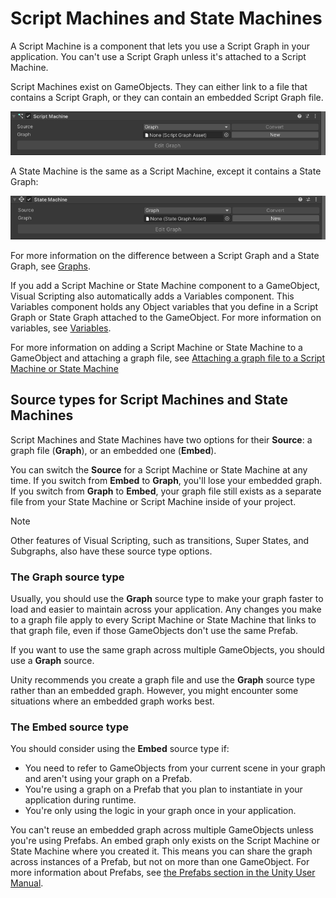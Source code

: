 # Script Machines and State Machines

A Script Machine is a component that lets you use a Script Graph in your application. You can't use a Script Graph unless it's attached to a Script Machine. 

Script Machines exist on GameObjects. They can either link to a file that contains a Script Graph, or they can contain an embedded Script Graph file.

![An image showing an example of a Script Machine component in the Unity Inspector on a GameObject](images\vs-script-machine-blank.png)

A State Machine is the same as a Script Machine, except it contains a State Graph:

![An image showing an example of a State Machine component in the Unity Inspector on a GameObject](images\vs-state-machine-blank.png)

For more information on the difference between a Script Graph and a State Graph, see [Graphs](vs-graph-types.md).

If you add a Script Machine or State Machine component to a GameObject, Visual Scripting also automatically adds a Variables component. This Variables component holds any Object variables that you define in a Script Graph or State Graph attached to the GameObject. For more information on variables, see [Variables](vs-variables.md).

For more information on adding a Script Machine or State Machine to a GameObject and attaching a graph file, see [Attaching a graph file to a Script Machine or State Machine](vs-attach-graph-machine.md)

## Source types for Script Machines and State Machines

Script Machines and State Machines have two options for their **Source**: a graph file (**Graph**), or an embedded one (**Embed**). 

You can switch the **Source** for a Script Machine or State Machine at any time. If you switch from **Embed** to **Graph**, you'll lose your embedded graph. If you switch from **Graph** to **Embed**, your graph file still exists as a separate file from your State Machine or Script Machine inside of your project.

> [!NOTE]
> Other features of Visual Scripting, such as transitions, Super States, and Subgraphs, also have these source type options.

### The Graph source type 

Usually, you should use the **Graph** source type to make your graph faster to load and easier to maintain across your application. Any changes you make to a graph file apply to every Script Machine or State Machine that links to that graph file, even if those GameObjects don't use the same Prefab. 

If you want to use the same graph across multiple GameObjects, you should use a **Graph** source.

Unity recommends you create a graph file and use the **Graph** source type rather than an embedded graph. However, you might encounter some situations where an embedded graph works best. 

### The Embed source type 

You should consider using the **Embed** source type if: 

- You need to refer to GameObjects from your current scene in your graph and aren't using your graph on a Prefab. 
- You're using a graph on a Prefab that you plan to instantiate in your application during runtime. 
- You're only using the logic in your graph once in your application. 

You can't reuse an embedded graph across multiple GameObjects unless you're using Prefabs. An embed graph only exists on the Script Machine or State Machine where you created it. This means you can share the graph across instances of a Prefab, but not on more than one GameObject. For more information about Prefabs, see [the Prefabs section in the Unity User Manual](https://docs.unity3d.com/Manual/Prefabs.html).
